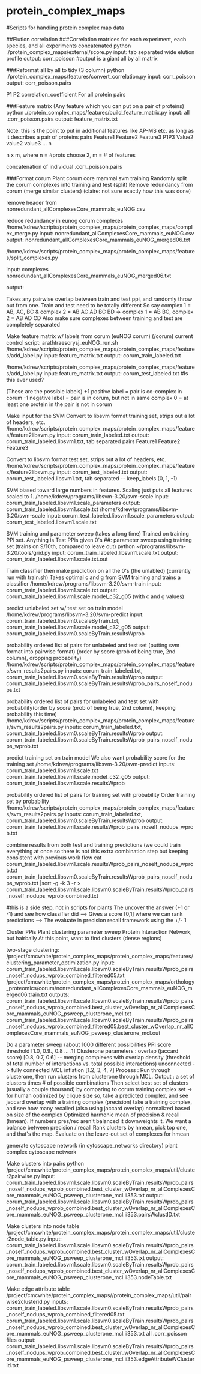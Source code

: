 protein_complex_maps
====================

#Scripts for handling protein complex map data

##Elution correlation
###Correlation matrices
for each experiment, each species, and all experiments concatenated
python ./protein_complex_maps/external/score.py
input:
      tab separated wide elution profile
output:
      corr_poisson
     #output is a giant all by all matrix

###Reformat all by all to tidy (3 column)
python ./protein_complex_maps/features/convert_correlation.py
input:
      corr_poisson
output:
      corr_poisson.pairs

P1 P2 correlation_coefficient
For all protein pairs

###Feature matrix
(Any feature which you can put on a pair of proteins)
python ./protein_complex_maps/features/build_feature_matrix.py
input:
       all .corr_poisson.pairs
output:
      feature_matrix.txt

Note: this is the point to put in additional features like AP-MS etc. as long as it describes a pair of proteins
pairs Feature1 Feature2 Feature3
P1P3 Value2 value2 value3
...
n

n x m, where n = #prots choose 2, m = # of features

concatenation of individual .corr_poisson.pairs

###Format corum
Plant corum core mammal svm training
Randomly split the corum complexes into training and test (split)
Remove redundancy from corum (merge similar clusters)
(claire: not sure exactly how this was done)

 remove header from nonredundant_allComplexesCore_mammals_euNOG.csv

reduce redundancy in eunog corum complexes
/home/kdrew/scripts/protein_complex_maps/protein_complex_maps/complex_merge.py
input:
      nonredundant_allComplexesCore_mammals_euNOG.csv
output:
     nonredundant_allComplexesCore_mammals_euNOG_merged06.txt

/home/kdrew/scripts/protein_complex_maps/protein_complex_maps/features/split_complexes.py

input: complexes nonredundant_allComplexesCore_mammals_euNOG_merged06.txt

output:

   Takes any pairwise overlap between train and test ppi, and randomly throw out from one. Train and test need to be totally different
   So say complex 1 = AB, AC, BC & complex 2 = AB AC AD BC BD => complex 1 = AB BC, complex 2 = AB AD CD
   Also make sure complexes between training and test are completely separated

Make feature matrix w/ labels from corum (euNOG corum) (/corum) current control script: arathtraesorysj_euNOG_run.sh
/home/kdrew/scripts/protein_complex_maps/protein_complex_maps/features/add_label.py
input:
     feature_matrix.txt
output:
      corum_train_labeled.txt

/home/kdrew/scripts/protein_complex_maps/protein_complex_maps/features/add_label.py
input:
      feature_matrix.txt
output:
      corum_test_labeled.txt  #Is this ever used?

(These are the possible labels)
+1 positive label = pair is co-complex in corum
-1 negative label = pair is in corum, but not in same complex
0 = at least one protein in the pair is not in corum

Make input for the SVM
Convert to libsvm format training set, strips out a lot of headers, etc.
/home/kdrew/scripts/protein_complex_maps/protein_complex_maps/features/feature2libsvm.py
input:
      corum_train_labeled.txt
output:
      corum_train_labeled.libsvm1.txt, tab separated
pairs Feature1 Feature2 Feature3

Convert to libsvm format test set, strips out a lot of headers, etc.
 /home/kdrew/scripts/protein_complex_maps/protein_complex_maps/features/feature2libsvm.py
input:
      corum_test_labeled.txt
output:
      corum_test_labeled.libsvm1.txt, tab separated
-- keep_labels (0, 1, -1)

SVM biased toward large numbers in features. Scaling just puts all features scaled to 1.
/home/kdrew/programs/libsvm-3.20/svm-scale
input:
      corum_train_labeled.libsvm1.scale_parameters
output:
      corum_train_labeled.libsvm1.scale.txt
/home/kdrew/programs/libsvm-3.20/svm-scale
input:
      corum_test_labeled.libsvm1.scale_parameters
output:
      corum_test_labeled.libsvm1.scale.txt

SVM training and parameter sweep
(takes a long time)
Trained on training PPI set. Anything is Test PPis given 0's
##: parameter sweep using training set (trains on 9/10th, compared to leave out)
python ~/programs/libsvm-3.20/tools/grid.py
input:
      corum_train_labeled.libsvm1.scale.txt
output:
      corum_train_labeled.libsvm1.scale.txt.out

Train classifier
then make prediction on all the 0's (the unlabled) (currently run with train.sh)
Takes optimal c and g from SVM training and trains a classifier
/home/kdrew/programs/libsvm-3.20/svm-train
input:
      corum_train_labeled.libsvm1.scale.txt
output:
      corum_train_labeled.libsvm1.scale.model_c32_g05 (with c and g values)

predict unlabeled set w/ test set on train model
/home/kdrew/programs/libsvm-3.20/svm-predict
input:
      corum_train_labeled.libsvm0.scaleByTrain.txt, corum_train_labeled.libsvm1.scale.model_c32_g05
output:
      corum_train_labeled.libsvm0.scaleByTrain.resultsWprob

probability ordered list of pairs for unlabeled and test set (putting svm format into pairwise format) (order by score (prob of being true, 2nd column), dropping probability)
/home/kdrew/scripts/protein_complex_maps/protein_complex_maps/features/svm_results2pairs.py
inputs:
      corum_train_labeled.txt, corum_train_labeled.libsvm0.scaleByTrain.resultsWprob
output:
      corum_train_labeled.libsvm0.scaleByTrain.resultsWprob_pairs_noself_nodups.txt

probability ordered list of pairs for unlabeled and test set with probability(order by score (prob of being true, 2nd column), keeping probability this time)
/home/kdrew/scripts/protein_complex_maps/protein_complex_maps/features/svm_results2pairs.py
inputs:
      corum_train_labeled.txt, corum_train_labeled.libsvm0.scaleByTrain.resultsWprob
output:
      corum_train_labeled.libsvm0.scaleByTrain.resultsWprob_pairs_noself_nodups_wprob.txt

predict training set on train model
We also want probability score for the training set
/home/kdrew/programs/libsvm-3.20/svm-predict
inputs:
      corum_train_labeled.libsvm1.scale.txt
      corum_train_labeled.libsvm1.scale.model_c32_g05
output:
      corum_train_labeled.libsvm1.scale.resultsWprob

probability ordered list of pairs for training set with probability
Order training set by probability
/home/kdrew/scripts/protein_complex_maps/protein_complex_maps/features/svm_results2pairs.py
inputs:
      corum_train_labeled.txt, corum_train_labeled.libsvm0.scaleByTrain.resultsWprob
output:
      corum_train_labeled.libsvm1.scale.resultsWprob_pairs_noself_nodups_wprob.txt

combine results from both test and training predictions (we could train everything at once so there is not this extra combination step but keeping consistent with previous work flow
cat corum_train_labeled.libsvm1.scale.resultsWprob_pairs_noself_nodups_wprob.txt corum_train_labeled.libsvm0.scaleByTrain.resultsWprob_pairs_noself_nodups_wprob.txt |sort -g -k 3 -r > corum_train_labeled.libsvm1.scale.libsvm0.scaleByTrain.resultsWprob_pairs_noself_nodups_wprob_combined.txt

#this is a side step, not in scripts for plants
The uncover the answer (+1 or -1) and see how classifier did
--> Gives a score [0,1] where we can rank predictions
--> The evaluate in precision recall framework using the +/- 1

Cluster PPis
Plant clustering parameter sweep
Protein Interaction Network, but hairbally
At this point, want to find clusters (dense regions)

two-stage clustering:
/project/cmcwhite/protein_complex_maps/protein_complex_maps/features/clustering_parameter_optimization.py
input:
      corum_train_labeled.libsvm1.scale.libsvm0.scaleByTrain.resultsWprob_pairs_noself_nodups_wprob_combined_filtered05.txt
     /project/cmcwhite/protein_complex_maps/protein_complex_maps/orthology_proteomics/corum/nonredundant_allComplexesCore_mammals_euNOG_merged06.train.txt
outputs:
      corum_train_labeled.libsvm1.scale.libsvm0.scaleByTrain.resultsWprob_pairs_noself_nodups_wprob_combined.best_cluster_wOverlap_nr_allComplexesCore_mammals_euNOG_psweep_clusterone_mcl.txt
      corum_train_labeled.libsvm1.scale.libsvm0.scaleByTrain.resultsWprob_pairs_noself_nodups_wprob_combined_filtered05.best_cluster_wOverlap_nr_allComplexesCore_mammals_euNOG_psweep_clusterone_mcl.out

   Do a parameter sweep (about 1000 different possibilities
   PPi score threshold [1.0, 0.9., 0.8 ... .1]
   Clusterone parameters : overlap (jaccard score) [0.8, 0.7, 0.6]  -- merging complexes with overlap
                                       density (threshold of total number of interactions vs. total possible interactions) unconnected -> fully connected
   MCL inflation [1.2, 3, 4, 7]
   Process : Run through clusterone, then run clusters from clusterone through MCL.
   Output : a set of clusters times # of possible combinations
   Then select best set of clusters (usually a couple thousand)
        by comparing to corum training complex set
                -> for human optimized by clique size
        so, take a predicted complex, and see jaccard overlap with a training complex (precision)
             take a training complex, and see how many recalled (also using jaccard overlap)
             normalized based on size of the complex
        Optimized harmonic mean of precision & recall (hmean). If numbers pres/rec aren't balanced it downweights it.
            We want a balance between precision / recall
        Rank clusters by hmean, pick top one, and that's the map.
                Evaluate on the leave-out set of complexes for hmean

generate cytoscape network
(in cytoscape_networks directory)
plant complex cytoscape network

Make clusters into pairs
python /project/cmcwhite/protein_complex_maps/protein_complex_maps/util/cluster2pairwise.py
input:
      corum_train_labeled.libsvm1.scale.libsvm0.scaleByTrain.resultsWprob_pairs_noself_nodups_wprob_combined.best_cluster_wOverlap_nr_allComplexesCore_mammals_euNOG_psweep_clusterone_mcl.ii353.txt
output:
      corum_train_labeled.libsvm1.scale.libsvm0.scaleByTrain.resultsWprob_pairs_noself_nodups_wprob_combined.best_cluster_wOverlap_nr_allComplexesCore_mammals_euNOG_psweep_clusterone_mcl.ii353.pairsWclustID.txt

Make clusters into node table
/project/cmcwhite/protein_complex_maps/protein_complex_maps/util/cluster2node_table.py
input:
       corum_train_labeled.libsvm1.scale.libsvm0.scaleByTrain.resultsWprob_pairs_noself_nodups_wprob_combined.best_cluster_wOverlap_nr_allComplexesCore_mammals_euNOG_psweep_clusterone_mcl.ii353.txt
output:
      corum_train_labeled.libsvm1.scale.libsvm0.scaleByTrain.resultsWprob_pairs_noself_nodups_wprob_combined.best_cluster_wOverlap_nr_allComplexesCore_mammals_euNOG_psweep_clusterone_mcl.ii353.nodeTable.txt

Make edge attribute table
/project/cmcwhite/protein_complex_maps//protein_complex_maps/util/pairwise2clusterid.py
inputs:
       corum_train_labeled.libsvm1.scale.libsvm0.scaleByTrain.resultsWprob_pairs_noself_nodups_wprob_combined_filtered05.txt       corum_train_labeled.libsvm1.scale.libsvm0.scaleByTrain.resultsWprob_pairs_noself_nodups_wprob_combined.best_cluster_wOverlap_nr_allComplexesCore_mammals_euNOG_psweep_clusterone_mcl.ii353.txt
       all .corr_poisson files
output:
      corum_train_labeled.libsvm1.scale.libsvm0.scaleByTrain.resultsWprob_pairs_noself_nodups_wprob_combined.best_cluster_wOverlap_nr_allComplexesCore_mammals_euNOG_psweep_clusterone_mcl.ii353.edgeAttributeWClusterid.txt




